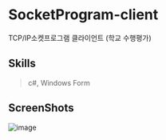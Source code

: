 # SocketProgram-client
TCP/IP소켓프로그램 클라이언트 (학교 수행평가)

Skills
--
> c#, Windows Form

ScreenShots
---
![image](https://user-images.githubusercontent.com/26542929/75215548-71136080-57d4-11ea-826d-dc3d2a63b3e7.png)
